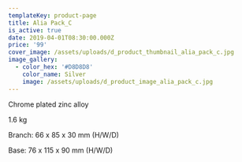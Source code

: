 ```yaml
---
templateKey: product-page
title: Alia Pack_C
is_active: true
date: 2019-04-01T08:30:00.000Z
price: '99'
cover_image: /assets/uploads/d_product_thumbnail_alia_pack_c.jpg
image_gallery:
  - color_hex: '#D8D8D8'
    color_name: Silver
    image: /assets/uploads/d_product_image_alia_pack_c.jpg
---
```

Chrome plated zinc alloy

1.6 kg 

Branch: 66 x 85 x 30 mm (H/W/D)

Base: 76 x 115 x 90 mm (H/W/D)

